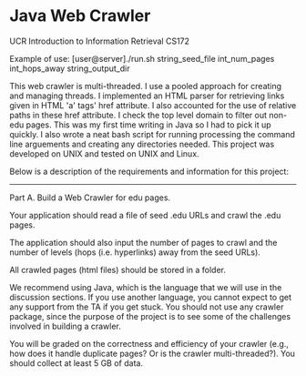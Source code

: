 Java Web Crawler
=================

UCR Introduction to Information Retrieval CS172

Example of use:
[user@server]./run.sh string_seed_file int_num_pages int_hops_away string_output_dir

This web crawler is multi-threaded. I use a pooled approach for creating and managing threads. I implemented an HTML parser for retrieving links given in HTML 'a' tags' href attribute. I also accounted for the use of relative paths in these href attribute. I check the top level domain to filter out non-edu pages. This was my first time writing in Java so I had to pick it up quickly. I also wrote a neat bash script for running processing the command line arguements and creating any directories needed. This project was developed on UNIX and tested on UNIX and Linux.

Below is a description of the requirements and information for this project:

--------------------
Part A.
Build a Web Crawler for edu pages.

Your application should read a file of seed .edu URLs and crawl the .edu pages.

The application should also input the number of pages to crawl and the number of levels (hops (i.e. hyperlinks) away from the seed URLs).

All crawled pages (html files) should be stored in a folder.

We recommend using Java, which is the language that we will use in the discussion sections. If you use another language, you cannot expect to get any support from the TA if you get stuck. You should not use any crawler package, since the purpose of the project is to see some of the challenges involved in building a crawler.

You will be graded on the correctness and efficiency of your crawler (e.g., how does it handle duplicate pages? Or is the crawler multi-threaded?). You should collect at least 5 GB of data.
